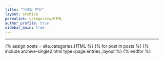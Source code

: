 ```yaml
---
title: "마크업 언어"
layout: archive
permalink: categories/HTML
author_profile: true
sidebar_main: true
---
```


<!-- 공백이 포함되어 있는 카테고리 이름의 경우 site.categories.['a b c'] 이런식으로! -->

***

{% assign posts = site.categories.HTML %}
{% for post in posts %} {% include archive-single2.html type=page.entries_layout %} {% endfor %}